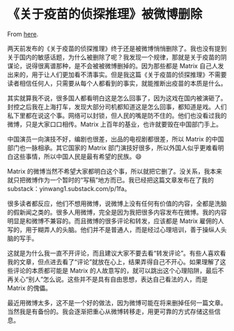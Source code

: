 # 《关于疫苗的侦探推理》被微博删除

From [here](https://yinwang1.substack.com/p/1de).

两天前发布的《关于疫苗的侦探推理》终于还是被微博悄悄删除了。我也没有提到关于国内的敏感话题，为什么被删除了呢？我发现一个规律，那就是关于疫苗的阴谋论，说得很离谱那种，是不会被被微博删掉的。因为那些都是 Matrix 自己人发出来的，用于让人们更加看不清事实。但是我这篇《关于疫苗的侦探推理》不需要读者相信任何人，只需要从每个人都看到的事实，就能推断出疫苗的本质是什么。

其实就算我不说，很多国人都看明白这是怎么回事了，因为这戏在国内被演砸了。封控之后我在上海打车，发现大部分司机都知道这是怎么回事，都知道是戏。人们私下里都在说这个事。网络可以封锁，但人民的嘴是防不住的。他们也没看过我的微博，只是大家口口相传。Matrix 上百年的基业，也许就要毁在中国部门手上。

<span>中国演员一向演技不好，编剧也很差，出品的电视剧都很差，所以 Matrix 的中国部门也一脉相承。其它国家的 Matrix 部门演技好很多，所以外国人似乎更难看明白这些事情，所以中国人民是最有希望的民族。😄</span>  

<span>Matrix 的微博当然不希望大家都明白这个事，所以就把它删了。没关系，我本来就只把微博作为一个暂时的“写稿”地方而已。我已经把这篇文章发布在了我的 substack：yinwang1.substack.com/p/1fa。</span>  

<span>很多读者都反应，他们不想用微博，说微博上没有任何有价值的内容，全都是洗脑的假新闻之类的。很多人用微博，完全是因为我把很多内容发布在微博。我的内容明显是和微博不兼容的。而且微博的很多评论和转发，应该都是 Matrix 雇佣的人写的，用于糊弄人的头脑。他们并不是普通人，而是经过心理培训，善于操纵人头脑的写手。</span>  

<span>这就是为什么我一直不开评论，而且建议大家不要去看“转发评论”。有些人喜欢看我的文章，但点进去看了“评论”就放在心上，结果弄得自己不开心。如果理解了这些评论的本质都可能是 Matrix 的人故意写的，就可以跳出这个心理陷阱，最后不再关心“别人”怎么说。这些并不是具有自由思想，表达自己看法的人，而是 Matrix 的傀儡。</span>  

<span>最近用微博太多，这不是一个好的做法，因为微博可能在将来删掉任何一篇文章。当然我是有备份的。我会逐渐把重心从微博转移走，用更可靠的方式存储这些信息。</span>
